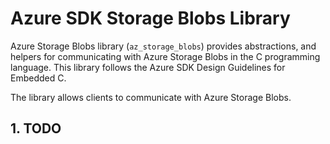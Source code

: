 # Azure SDK Storage Blobs Library

Azure Storage Blobs library (`az_storage_blobs`) provides abstractions, and helpers for communicating with Azure Storage Blobs in the C programming language. This library follows the Azure SDK Design Guidelines for Embedded C.

The library allows clients to communicate with Azure Storage Blobs.

## 1. TODO

